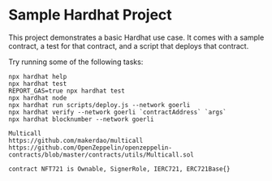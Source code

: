 # Sample Hardhat Project

This project demonstrates a basic Hardhat use case. It comes with a sample contract, a test for that contract, and a script that deploys that contract.

Try running some of the following tasks:

```shell
npx hardhat help
npx hardhat test
REPORT_GAS=true npx hardhat test
npx hardhat node
npx hardhat run scripts/deploy.js --network goerli
npx hardhat verify --network goerli `contractAddress` `args`
npx hardhat blocknumber --network goerli
```

```
Multicall
https://github.com/makerdao/multicall
https://github.com/OpenZeppelin/openzeppelin-contracts/blob/master/contracts/utils/Multicall.sol

contract NFT721 is Ownable, SignerRole, IERC721, ERC721Base{}
```

